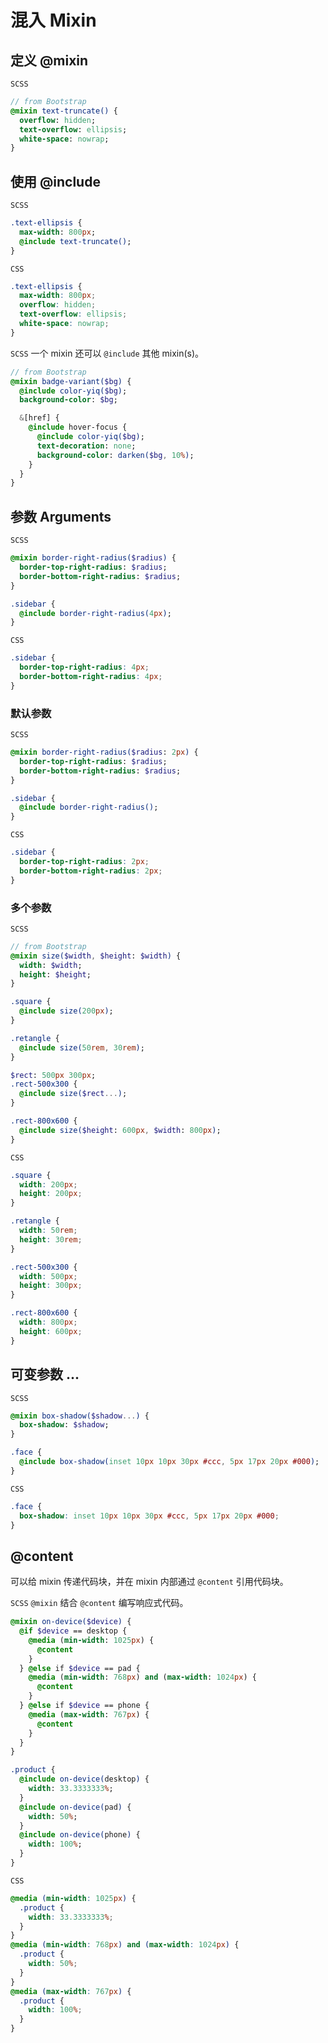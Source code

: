 # 混入 Mixin

## 定义 @mixin
`SCSS`
```sass
// from Bootstrap
@mixin text-truncate() {
  overflow: hidden;
  text-overflow: ellipsis;
  white-space: nowrap;
}
```

## 使用 @include
`SCSS`
```sass
.text-ellipsis {
  max-width: 800px;
  @include text-truncate();
}
```
`CSS`
```css
.text-ellipsis {
  max-width: 800px;
  overflow: hidden;
  text-overflow: ellipsis;
  white-space: nowrap;
}
```

`SCSS` 一个 mixin 还可以 `@include` 其他 mixin(s)。
```sass
// from Bootstrap
@mixin badge-variant($bg) {
  @include color-yiq($bg);
  background-color: $bg;

  &[href] {
    @include hover-focus {
      @include color-yiq($bg);
      text-decoration: none;
      background-color: darken($bg, 10%);
    }
  }
}
```

## 参数 Arguments
`SCSS`
```sass
@mixin border-right-radius($radius) {
  border-top-right-radius: $radius;
  border-bottom-right-radius: $radius;
}

.sidebar {
  @include border-right-radius(4px);
}
```
`CSS`
```css
.sidebar {
  border-top-right-radius: 4px;
  border-bottom-right-radius: 4px;
}
```

### 默认参数
`SCSS`
```sass
@mixin border-right-radius($radius: 2px) {
  border-top-right-radius: $radius;
  border-bottom-right-radius: $radius;
}

.sidebar {
  @include border-right-radius();
}
```

`CSS`
```css
.sidebar {
  border-top-right-radius: 2px;
  border-bottom-right-radius: 2px;
}
```

### 多个参数
`SCSS`
```sass
// from Bootstrap
@mixin size($width, $height: $width) {
  width: $width;
  height: $height;
}

.square {
  @include size(200px);
}

.retangle {
  @include size(50rem, 30rem);
}

$rect: 500px 300px;
.rect-500x300 {
  @include size($rect...);
}

.rect-800x600 {
  @include size($height: 600px, $width: 800px);
}
```
`CSS`
```css
.square {
  width: 200px;
  height: 200px;
}

.retangle {
  width: 50rem;
  height: 30rem;
}

.rect-500x300 {
  width: 500px;
  height: 300px;
}

.rect-800x600 {
  width: 800px;
  height: 600px;
}
```

## 可变参数 ...
`SCSS`
```sass
@mixin box-shadow($shadow...) {
  box-shadow: $shadow;
}

.face {
  @include box-shadow(inset 10px 10px 30px #ccc, 5px 17px 20px #000);
}
```
`CSS`
```css
.face {
  box-shadow: inset 10px 10px 30px #ccc, 5px 17px 20px #000;
}
```

## @content
可以给 mixin 传递代码块，并在 mixin 内部通过 `@content` 引用代码块。 

`SCSS` `@mixin` 结合 `@content` 编写响应式代码。
```sass
@mixin on-device($device) {
  @if $device == desktop {
    @media (min-width: 1025px) {
      @content
    }
  } @else if $device == pad {
    @media (min-width: 768px) and (max-width: 1024px) {
      @content
    }
  } @else if $device == phone {
    @media (max-width: 767px) {
      @content
    }
  }
}

.product {
  @include on-device(desktop) {
    width: 33.3333333%;
  }
  @include on-device(pad) {
    width: 50%;
  }
  @include on-device(phone) {
    width: 100%;
  }
}
```

`CSS`
```css
@media (min-width: 1025px) {
  .product {
    width: 33.3333333%;
  }
}
@media (min-width: 768px) and (max-width: 1024px) {
  .product {
    width: 50%;
  }
}
@media (max-width: 767px) {
  .product {
    width: 100%;
  }
}
```


